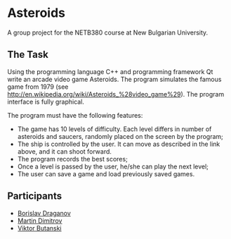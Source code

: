 # Asteroids #
A group project for the NETB380 course at New Bulgarian University.

## The Task ##
Using the programming language C++ and programming framework Qt write an arcade video game Asteroids.
The program simulates the famous game from 1979 (see http://en.wikipedia.org/wiki/Asteroids_%28video_game%29).
The program interface is fully graphical.

The program must have the following features:
* The game has 10 levels of difficulty. Each level differs in number of asteroids and saucers, randomly placed on the screen by the program;
* The ship is controlled by the user. It can move as described in the link above, and it can shoot forward.
* The program records the best scores;
* Once a level is passed by the user, he/she can play the next level;
* The user can save a game and load previously saved games.

## Participants ##
* [Borislav Draganov](https://github.com/borislav-draganov)
* [Martin Dimitrov](https://github.com/mrshadow)
* [Viktor Butanski](https://github.com/Blacktron)